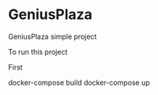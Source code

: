 # GeniusPlaza
GeniusPlaza simple project

To run this project

First

docker-compose build
docker-compose up
